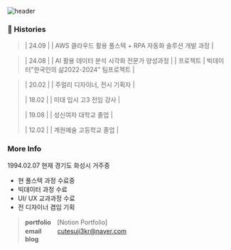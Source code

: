 ![header](https://capsule-render.vercel.app/api?type=venom&height=100&section=header&text=mirim_kang%20&fontSize=50)








### 🎥 Histories


        
>| 24.09 |  | AWS 클라우드 활용 풀스텍 + RPA 자동화 솔루션 개발 과정 |

>| 24.08 |  | AI 활용 데이터 분석 시각화 전문가 양성과정 |
>  | 프로젝트 | 
> 빅데이터"한국인의 삶2022-2024" 팀프로젝트 |



>| 20.02 |  | 주얼리 디자이너, 전시 기획자 |
>
>| 18.02 |  | 미대 입시 고3  전임 강사 |
>
>| 19.08 |  | 성신여자 대학교 졸업 | 
>
>| 12.02 |  | 계원예술 고등학교 졸업 | 

<div>
  






### More Info 

1994.02.07 현재 경기도 화성시 거주중

- 현 풀스텍 과정 수료중
- 빅데이터 과정 수료
- UI/ UX 교과과정 수료 
- 전 디자이너 겸임 기획


> **portfolio**　[Notion Portfolio] \
> **email** 　 　cutesuji3kr@naver.com \
> **blog**&nbsp;&nbsp;
> 

